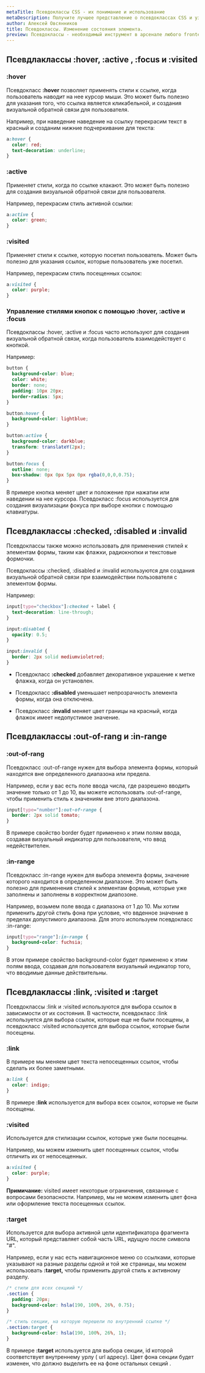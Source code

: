 ```yaml
---
metaTitle: Псевдоклассы CSS - их понимание и использование
metaDescription: Получите лучшее представление о псевдоклассах CSS и узнайте, как использовать их для создания согласованного и визуально приятного макета вашего веб-сайта. | База знаний PurpleSchool
author: Алексей Овсянников
title: Псевдоклассы. Изменение состояния элемента. 
preview: Псевдоклассы - необходимый инструмент в арсенале любого frontend разработчика. Из этой статьи вы узнаете какие псевдоклассы используются для изменения состояний элементов.
---
```


## **Псевдлаклассы  :hover, :active , :focus и :visited**

### **:hover**

Псевдокласс **:hover** позволяет применять стили к ссылке, когда пользователь наводит на нее курсор мыши. Это может быть полезно для указания того, что ссылка является кликабельной, и создания визуальной обратной связи для пользователя. 

Например,  при наведение наведение на ссылку перекрасим текст в красный и созданим нижние подчеркивание для текста:

``` css
a:hover {
  color: red;
  text-decoration: underline;
}
```

### **:active**

Применяет стили, когда по ссылке клакают. Это может быть полезно для создания визуальной обратной связи для пользователя. 

Например, перекрасим стиль активной ссылки:

``` css
a:active {
  color: green;
}
```

### **:visited**

Применяет стили к ссылке, которую посетил пользователь. Может быть полезно для указания ссылок, которые пользователь уже посетил. 

Например, перекрасим стиль посещенных ссылок:

``` css
a:visited {
  color: purple;
}
```

### **Управление стилями кнопок с  помощью :hover, :active и :focus**

Псевдоклассы :hover, :active и :focus часто используют для создания визуальной обратной связи, когда пользователь взаимодействует с кнопкой.

Например:

``` css
button {
  background-color: blue;
  color: white;
  border: none;
  padding: 10px 20px;
  border-radius: 5px;
}

button:hover {
  background-color: lightblue;
}

button:active {
  background-color: darkblue;
  transform: translateY(2px);
}

button:focus {
  outline: none;
  box-shadow: 0px 0px 5px 0px rgba(0,0,0,0.75);
}
```

В примере кнопка меняет цвет и положение при нажатии или наведении на нее курсора. Псевдокласс :focus используется для создания визуализации фокуса при выборе кнопки с помощью клавиатуры.

## **Псевдлаклассы :checked, :disabled  и :invalid**

Псевдоклассы также можно использовать для применения стилей к элементам формы, таким как флажки, радиокнопки и текстовые формочки. 

Псевдоклассы :checked, :disabled и :invalid используются для создания визуальной обратной связи при взаимодействии пользователя с элементом формы. 

Например:

``` css
input[type="checkbox"]:checked + label {
  text-decoration: line-through;
}

input:disabled {
  opacity: 0.5;
}

input:invalid {
  border: 2px solid mediumvioletred;
}
```

- Псевдокласс **:checked** добавляет декоративное украшение к метке флажка, когда он установлен. 

- Псевдокласс **:disabled** уменьшает непрозрачность элемента формы, когда она отключена. 

- Псевдокласс **:invalid** меняет цвет границы на красный, когда флажок имеет недопустимое значение.


## **Псевдлаклассы :out-of-rang и :in-range**


### **:out-of-rang**

Псевдокласс :out-of-range нужен для выбора элемента формы, который находятся вне определенного диапазона или предела. 

Например, если у вас есть поле ввода числа, где разрешено вводить значение только от 1 до 10, вы можете использовать :out-of-range, чтобы применить стиль к значениям вне этого диапазона.

``` css
input[type="number"]:out-of-range {
  border: 2px solid tomato;
}
```

В примере свойство border будет применено к этим полям ввода, создавая визуальный индикатор для пользователя, что ввод недействителен.

### **:in-range**

Псевдокласс :in-range нужен  для выбора элемента формы, значение которого находится в определенном диапазоне. Это может быть полезно для применения стилей к элементам формыв, которые уже заполнены и заполнены в корректном диапозоне.

Например, возьмем поле ввода с диапазона от 1 до 10. Мы хотим применить другой стиль фона при условие, что ввденное значение в пределах допустимого диапазона. Для этого используем псевдокласс :in-range:

``` css
input[type="range"]:in-range {
  background-color: fuchsia;
}
```

В этом примере свойство background-color будет применено к этим полям ввода, создавая для пользователя визуальный индикатор того, что вводимые данные действительны.


## **Псевдлаклассы :link, :visited  и :target**

Псевдоклассы :link и :visited используются для выбора ссылок в зависимости от их состояния. В частности, псевдокласс :link используется для выбора ссылок, которые еще не были посещены, а псевдокласс :visited используется для выбора ссылок, которые были посещены.

### **:link**

В примере мы меняем цвет текста непосещенных ссылок, чтобы сделать их более заметными.

``` css
a:link {
  color: indigo;
}
```

В примере **:link** используется для выбора всех ссылок, которые не были посещены.


### **:visited**

Используется для стилизации ссылок, которые уже были посещены. 

Например, мы можем изменить цвет посещенных ссылок, чтобы отличить их от непосещенных.

``` css
a:visited {
  color: purple;
}
```

**Примичание:** visited имеет некоторые ограничения, связанные с вопросами безопасности. Например, мы не можем изменить цвет фона или оформление текста посещенных ссылок. 


### **:target**

Используется для выбора активной цели идентификатора фрагмента URL, который представляет собой часть URL, идущую после символа "#".

Например, если у нас есть навигационное меню со ссылками, которые указывают на разные разделы одной и той же страницы, мы можем использовать **:target,** чтобы применить другой стиль к активному разделу.

``` CSS
/* стили для всех секциий */
.section {
  padding: 20px;
  background-color: hsla(190, 100%, 26%, 0.75);
}

/* стиль секции, на которую перешели по внутренний ссылке */
.section:target {
  background-color: hsla(190, 100%, 26%, 1);
}
```

В примере **:target** используется для выбора секции, id которой соответствует внутреннему урлу ( url адресу). Цвет фона секции будет изменен, что должно выделить ее на фоне остальных секций .